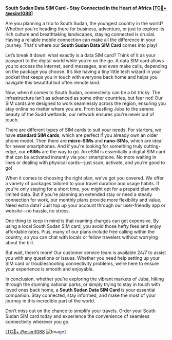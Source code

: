 **South Sudan Data SIM Card - Stay Connected in the Heart of Africa [[TG💪+ @esim1088](https://t.me/s/esim1088)]**

Are you planning a trip to South Sudan, the youngest country in the world? Whether you're heading there for business, adventure, or just to explore its rich culture and breathtaking landscapes, staying connected is crucial. Having a reliable mobile connection can make all the difference in your journey. That's where our **South Sudan Data SIM Card** comes into play!

Let’s break it down: what exactly is a data SIM card? Think of it as your passport to the digital world while you’re on the go. A data SIM card allows you to access the internet, send messages, and even make calls, depending on the package you choose. It’s like having a tiny little tech wizard in your pocket that keeps you in touch with everyone back home and helps you navigate this beautiful but often remote land.

Now, when it comes to South Sudan, connectivity can be a bit tricky. The infrastructure isn’t as advanced as some other countries, but fear not! Our SIM cards are designed to work seamlessly across the region, ensuring you stay online no matter where you are. From bustling Juba to the serene beauty of the Sudd wetlands, our network ensures you’re never out of touch.

There are different types of SIM cards to suit your needs. For starters, we have **standard SIM cards**, which are perfect if you already own an older phone model. Then there are **micro-SIMs** and **nano-SIMs**, which are ideal for newer smartphones. And if you're looking for something truly cutting-edge, our **eSIMs** are the way to go. An eSIM is essentially a digital SIM card that can be activated instantly via your smartphone. No more waiting in lines or dealing with physical cards—just scan, activate, and you’re good to go!

When it comes to choosing the right plan, we’ve got you covered. We offer a variety of packages tailored to your travel duration and usage habits. If you're only staying for a short time, you might opt for a prepaid plan with limited data. But if you’re planning an extended stay or need a steady connection for work, our monthly plans provide more flexibility and value. Need extra data? Just top up your account through our user-friendly app or website—no hassle, no stress.

One thing to keep in mind is that roaming charges can get expensive. By using a local South Sudan SIM card, you avoid those hefty fees and enjoy affordable rates. Plus, many of our plans include free calling within the country, so you can chat with locals or fellow travelers without worrying about the bill.

But wait, there’s more! Our customer service team is available 24/7 to assist you with any questions or issues. Whether you need help setting up your SIM card or troubleshooting connectivity problems, we’re here to ensure your experience is smooth and enjoyable.

In conclusion, whether you’re exploring the vibrant markets of Juba, hiking through the stunning national parks, or simply trying to stay in touch with loved ones back home, a **South Sudan Data SIM Card** is your essential companion. Stay connected, stay informed, and make the most of your journey in this incredible part of the world.

Don’t miss out on the chance to simplify your travels. Order your South Sudan SIM card today and experience the convenience of seamless connectivity wherever you go. 

[[TG💪+ @esim1088](https://t.me/s/esim1088) ![Image](https://i.postimg.cc/Y0z9fWf4/image.png)]